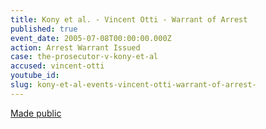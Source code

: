 ```yaml
---
title: Kony et al. - Vincent Otti - Warrant of Arrest
published: true
event_date: 2005-07-08T00:00:00.000Z
action: Arrest Warrant Issued
case: the-prosecutor-v-kony-et-al
accused: vincent-otti
youtube_id:
slug: kony-et-al-events-vincent-otti-warrant-of-arrest-
---
```



[Made public](https://www.icc-cpi.int/Pages/record.aspx?docNo=ICC-02/04-01/05-54)